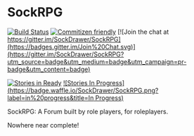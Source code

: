 # SockRPG

[![Build Status](https://travis-ci.org/SockDrawer/SockRPG.svg)](https://travis-ci.org/SockDrawer/SockRPG)
[![Commitizen friendly](https://img.shields.io/badge/commitizen-friendly-brightgreen.svg)](http://commitizen.github.io/cz-cli/)
[![Join the chat at https://gitter.im/SockDrawer/SockRPG](https://badges.gitter.im/Join%20Chat.svg)](https://gitter.im/SockDrawer/SockRPG?utm_source=badge&utm_medium=badge&utm_campaign=pr-badge&utm_content=badge)


[![Stories in Ready](https://badge.waffle.io/SockDrawer/SockRPG.png?label=ready&title=Ready)](https://waffle.io/SockDrawer/SockRPG)
[![Stories In Progress](https://badge.waffle.io/SockDrawer/SockRPG.png?label=in%20progress&title=In Progress)](https://waffle.io/SockDrawer/SockRPG)


SockRPG: A Forum built by role players, for roleplayers.

Nowhere near complete!
